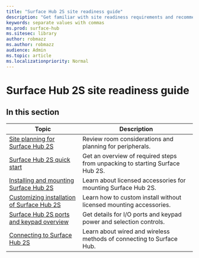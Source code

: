 ```yaml
---
title: "Surface Hub 2S site readiness guide"
description: "Get familiar with site readiness requirements and recommendations for Surface Hub 2S."
keywords: separate values with commas
ms.prod: surface-hub
ms.sitesec: library
author: robmazz
ms.author: robmazz
audience: Admin
ms.topic: article
ms.localizationpriority: Normal
---
```

# Surface Hub 2S site readiness guide

## In this section

| Topic                                                                                | Description                                                                  |
| ------------------------------------------------------------------------------------ | ---------------------------------------------------------------------------- |
| [Site planning for Surface Hub 2S](surface-hub-2s-site-planning.md)                | Review room considerations and planning for peripherals.                     |
| [Surface Hub 2S quick start](surface-hub-2s-quick-start.md)                        | Get an overview of required steps from unpacking to starting Surface Hub 2S. |
| [Installing and mounting Surface Hub 2S](surface-hub-2s-install-mount.md)          | Learn about licensed accessories for mounting Surface Hub 2S.                |
| [Customizing installation of Surface Hub 2S](surface-hub-2s-custom-install.md)     | Learn how to custom install without licensed mounting accessories.           |
| [Surface Hub 2S ports and keypad overview](surface-hub-2s-port-keypad-overview.md) | Get details for I/O ports and keypad power and selection controls.           |
| [Connecting to Surface Hub 2S](surface-hub-2s-connect.md)                          | Learn about wired and wireless methods of connecting to Surface Hub.         |